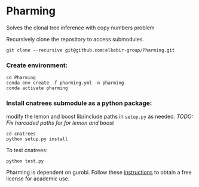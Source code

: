 # Pharming
Solves the clonal tree inference with copy numbers problem

Recursively clone the repository to access submodules.
```
git clone --recursive git@github.com:elkebir-group/Pharming.git
```

### Create environment: 
```
cd Pharming
conda env create -f pharming.yml -n pharming
conda activate pharming
```

### Install cnatrees submodule as a python package:
modify the lemon and boost lib/include paths in `setup.py` as needed.
*TODO: Fix harcoded paths for for lemon and boost*
```
cd cnatrees
python setup.py install
```


To test cnatrees:
```
python test.py
```

Pharming is dependent on gurobi. Follow these [instructions](https://www.gurobi.com/features/academic-named-user-license/) to obtain a free license for academic use.



